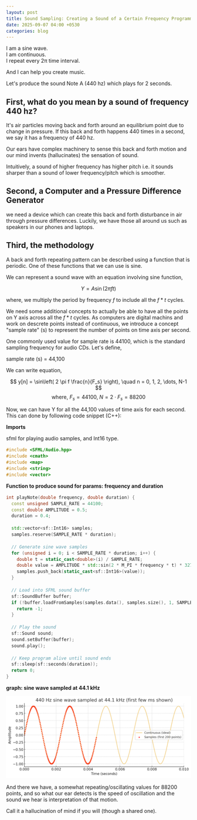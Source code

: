 ```yaml
---
layout: post
title: Sound Sampling: Creating a Sound of a Certain Frequency Programmatically
date: 2025-09-07 04:00 +0530
categories: blog
---
```


I am a sine wave.  
I am continuous.  
I repeat every 2π time interval.

And I can help you create music.

Let's produce the sound Note A (440 hz) which plays for 2 seconds.

## First, what do you mean by a sound of frequency 440 hz?

It's air particles moving back and forth around an equilibrium point due to change in pressure. If this back and forth happens 440 times in a second, we say it has a frequency of 440 hz.

Our ears have complex machinery to sense this back and forth motion and our mind invents (hallucinates) the sensation of sound.

Intuitively, a sound of higher frequency has higher pitch i.e. it sounds sharper than a sound of lower frequency/pitch which is smoother.

## Second, a Computer and a Pressure Difference Generator

we need a device which can create this back and forth disturbance in air through pressure differences. Luckily, we have those all around us such as speakers in our phones and laptops.

## Third, the methodology

A back and forth repeating pattern can be described using a function that is periodic. One of these functions that we can use is sine.

We can represent a sound wave with an equation involving sine function,

$$Y = A \sin\left(2 \pi f t\right)$$

where, we multiply the period by frequency $f$ to include all the $f * t$ cycles.

We need some additional concepts to actually be able to have all the points on Y axis across all the $f * t$ cycles. As computers are digital machins and work on descrete points instead of continuous, we introduce a concept "sample rate" (s) to represent the number of points on time axis per second.

One commonly used value for sample rate is 44100, which is the standard sampling frequency for audio CDs. Let's define,

sample rate (s) = 44,100

We can write equation, 

$$
y[n] = \sin\left( 2 \pi f \frac{n}{F_s} \right), \quad n = 0, 1, 2, \dots, N-1
$$
$$
\text{where, } F_s = 44100, \; N = 2 \cdot F_s = 88200
$$


Now, we can have Y for all the 44,100 values of time axis for each second. This can done by following code snippet (C++):

**Imports**

sfml for playing audio samples, and Int16 type.  

```cpp
#include <SFML/Audio.hpp>
#include <cmath>
#include <map>
#include <string>
#include <vector>
```

**Function to produce sound for params: frequency and duration**

```cpp
int playNote(double frequency, double duration) {
  const unsigned SAMPLE_RATE = 44100;
  const double AMPLITUDE = 0.5;
  duration = 0.4;

  std::vector<sf::Int16> samples;
  samples.reserve(SAMPLE_RATE * duration);

  // Generate sine wave samples
  for (unsigned i = 0; i < SAMPLE_RATE * duration; i++) {
    double t = static_cast<double>(i) / SAMPLE_RATE;
    double value = AMPLITUDE * std::sin(2 * M_PI * frequency * t) * 32767;
    samples.push_back(static_cast<sf::Int16>(value));
  }

  // Load into SFML sound buffer
  sf::SoundBuffer buffer;
  if (!buffer.loadFromSamples(samples.data(), samples.size(), 1, SAMPLE_RATE)) {
    return -1;
  }

  // Play the sound
  sf::Sound sound;
  sound.setBuffer(buffer);
  sound.play();

  // Keep program alive until sound ends
  sf::sleep(sf::seconds(duration));
  return 0;
}
```

**graph: sine wave sampled at 44.1 kHz**

![Sine Wave Sampled](/assets/images/sine-wave-sampled)

And there we have, a somewhat repeating/oscillating values for 88200 points, and so what our ear detects is the speed of oscillation and the sound we hear is interpretation of that motion.

Call it a hallucination of mind if you will (though a shared one).